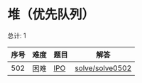 # 堆（优先队列）

<!--- table -->


总计: 1

| 序号 | 难度 | 题目                    | 解答                      |
| ---- | ---- | ------------------ | ---------------- |
| 502 | 困难 | [IPO](https://leetcode-cn.com/problems/ipo/) | [solve/solve0502](../solve/solve0502)|
